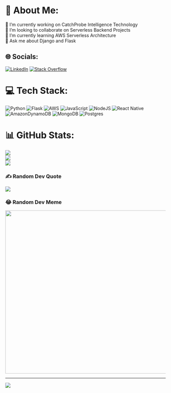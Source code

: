 # 💫 About Me:
🔭 I’m currently working on CatchProbe Intelligence Technology<br>👯 I’m looking to collaborate on Serverless Backend Projects<br>🌱 I’m currently learning AWS Serverless Architecture<br>💬 Ask me about Django and Flask


## 🌐 Socials:
[![LinkedIn](https://img.shields.io/badge/LinkedIn-%230077B5.svg?logo=linkedin&logoColor=white)](https://linkedin.com/in/ogunkirikci) [![Stack Overflow](https://img.shields.io/badge/-Stackoverflow-FE7A16?logo=stack-overflow&logoColor=white)](https://stackoverflow.com/users/ogunkirikci) 

# 💻 Tech Stack:
![Python](https://img.shields.io/badge/python-3670A0?style=plastic&logo=python&logoColor=ffdd54) ![Flask](https://img.shields.io/badge/flask-%23000.svg?style=plastic&logo=flask&logoColor=white) ![AWS](https://img.shields.io/badge/AWS-%23FF9900.svg?style=plastic&logo=amazon-aws&logoColor=white) ![JavaScript](https://img.shields.io/badge/javascript-%23323330.svg?style=plastic&logo=javascript&logoColor=%23F7DF1E) ![NodeJS](https://img.shields.io/badge/node.js-6DA55F?style=plastic&logo=node.js&logoColor=white) ![React Native](https://img.shields.io/badge/react_native-%2320232a.svg?style=plastic&logo=react&logoColor=%2361DAFB) ![AmazonDynamoDB](https://img.shields.io/badge/Amazon%20DynamoDB-4053D6?style=plastic&logo=Amazon%20DynamoDB&logoColor=white) ![MongoDB](https://img.shields.io/badge/MongoDB-%234ea94b.svg?style=plastic&logo=mongodb&logoColor=white) ![Postgres](https://img.shields.io/badge/postgres-%23316192.svg?style=plastic&logo=postgresql&logoColor=white)
# 📊 GitHub Stats:
![](https://github-readme-stats.vercel.app/api?username=ogunkirikci&theme=blueberry&hide_border=false&include_all_commits=true&count_private=true)<br/>
![](https://github-readme-streak-stats.herokuapp.com/?user=ogunkirikci&theme=blueberry&hide_border=false)<br/>
![](https://github-readme-stats.vercel.app/api/top-langs/?username=ogunkirikci&theme=blueberry&hide_border=false&include_all_commits=true&count_private=true&layout=compact)

### ✍️ Random Dev Quote
![](https://quotes-github-readme.vercel.app/api?type=horizontal&theme=tokyonight)

### 😂 Random Dev Meme
<img src="https://rm.up.railway.app/" width="512px"/>

---
[![](https://visitcount.itsvg.in/api?id=ogunkirikci&icon=0&color=1)](https://visitcount.itsvg.in)

<!-- Proudly created with GPRM ( https://gprm.itsvg.in ) -->
